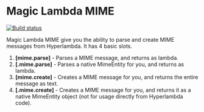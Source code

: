 
# Magic Lambda MIME

[![Build status](https://travis-ci.org/polterguy/magic.lambda.mime.svg?master)](https://travis-ci.org/polterguy/magic.lambda.mime)

Magic Lambda MIME give you the ability to parse and create MIME messages from Hyperlambda. It has 4 basic slots.

1. **[mime.parse]** - Parses a MIME message, and returns as lambda.
1. **[.mime.parse]** - Parses a native MimeEntity for you, and returns as lambda.
2. **[mime.create]** - Creates a MIME message for you, and returns the entire message as text.
3. **[.mime.create]** - Creates a MIME message for you, and returns it as a native MimeEntity object (not for usage directly from Hyperlambda code).
